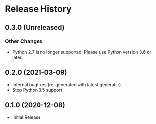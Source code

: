 # Release History

## 0.3.0 (Unreleased)

### Other Changes

- Python 2.7 is no longer supported. Please use Python version 3.6 or later.

## 0.2.0 (2021-03-09)

- Internal bugfixes (re-generated with latest generator)
- Stop Python 3.5 support

## 0.1.0 (2020-12-08)

- Initial Release
